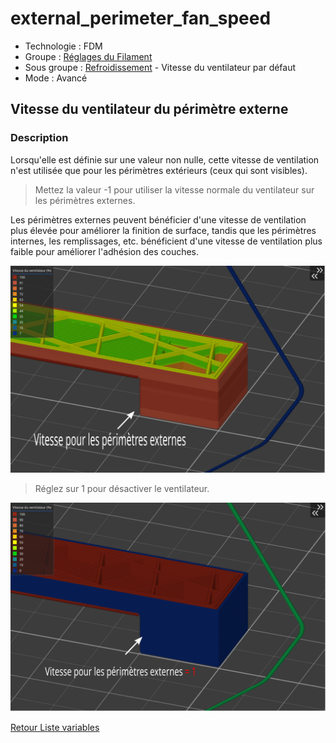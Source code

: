 # external_perimeter_fan_speed

* Technologie : FDM
* Groupe : [Réglages du Filament](../filament_settings/filament_settings.md)
* Sous groupe : [Refroidissement](../filament_settings/filament_settings.md#refroidissement) - Vitesse du ventilateur par défaut 
* Mode : Avancé

## Vitesse du ventilateur du périmètre externe

### Description

Lorsqu'elle est définie sur une valeur non nulle, cette vitesse de ventilation n'est utilisée que pour les périmètres extérieurs  (ceux qui sont visibles).

> Mettez la valeur -1 pour utiliser la vitesse normale du ventilateur sur les périmètres externes.

Les périmètres externes peuvent bénéficier d'une vitesse de ventilation plus élevée pour améliorer la finition de surface, tandis que les périmètres internes, les remplissages, etc. bénéficient d'une vitesse de ventilation plus faible pour améliorer l'adhésion des couches.


![Vitesse du ventilateur du périmètre externe](./images/fan_management/005.svg)



> Réglez sur 1 pour désactiver le ventilateur.


![Vitesse du ventilateur du périmètre externe désactivé](./images/fan_management/006.svg)

[Retour Liste variables](variable_list.md)